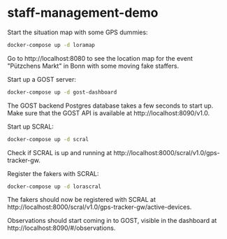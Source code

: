 # staff-management-demo

Start the situation map with some GPS dummies: 

```bash
docker-compose up -d loramap
```

Go to http://localhost:8080 to see the location map for the event "Pützchens Markt" in Bonn with some moving fake staffers.

Start up a GOST server:

```bash
docker-compose up -d gost-dashboard
```

The GOST backend Postgres database takes a few seconds to start up. Make sure that the GOST API is available at http://localhost:8090/v1.0.

Start up SCRAL:

```bash
docker-compose up -d scral
```

Check if SCRAL is up and running at http://localhost:8000/scral/v1.0/gps-tracker-gw.

Register the fakers with SCRAL:

```bash
docker-compose up -d lorascral
```

The fakers should now be registered with SCRAL at http://localhost:8000/scral/v1.0/gps-tracker-gw/active-devices.

Observations should start coming in to GOST, visible in the dashboard at http://localhost:8090/#/observations.